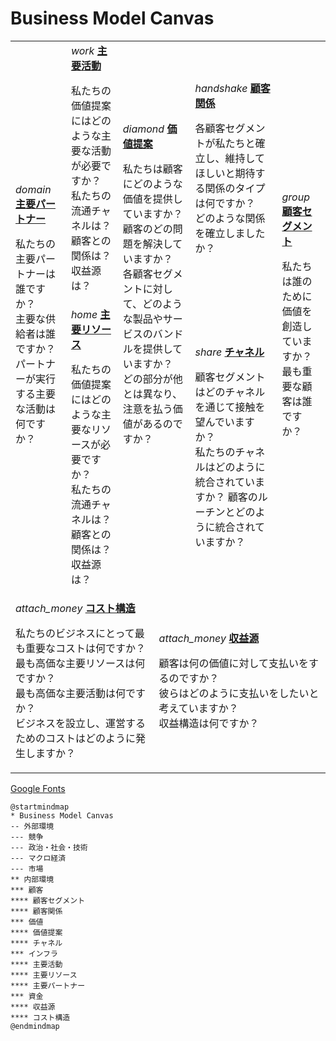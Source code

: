 # Business Model Canvas

<link href="https://fonts.googleapis.com/css2?family=Material+Icons" rel="stylesheet">
<table>
  <tr>
    <td rowspan="2">
      <i class="material-icons">domain</i>
      <b><a href="Key_Partners.md">主要パートナー</a></b>
      <p>私たちの主要パートナーは誰ですか？<br>
      主要な供給者は誰ですか？<br>
      パートナーが実行する主要な活動は何ですか？</p>
    </td>
    <td>
      <i class="material-icons">work</i>
      <b><a href="Key_Activities.md">主要活動</a></b>
      <p>私たちの価値提案にはどのような主要な活動が必要ですか？<br>
      私たちの流通チャネルは？<br>
      顧客との関係は？<br>
      収益源は？</p>
    </td>
    <td rowspan="2" colspan="2">
      <i class="material-icons">diamond</i>
      <b><a href="Value_Propositions.md">価値提案</a></b>
      <p>私たちは顧客にどのような価値を提供していますか？<br>
      顧客のどの問題を解決していますか？<br>
      各顧客セグメントに対して、どのような製品やサービスのバンドルを提供していますか？<br>
      どの部分が他とは異なり、<br>
      注意を払う価値があるのですか？</p>
      <br><br><br><br><br>
    </td>
    <td>
      <i class="material-icons">handshake</i>
      <b><a href="Customer_Relationships.md">顧客関係</a></b>
      <p>各顧客セグメントが私たちと確立し、維持してほしいと期待する関係のタイプは何ですか？<br>
      どのような関係を確立しましたか？</p>
    </td>
    <td rowspan="2">
      <i class="material-icons">group</i>
      <b><a href="Customer_Segments.md">顧客セグメント</a></b>
      <p>私たちは誰のために価値を創造していますか？<br>
      最も重要な顧客は誰ですか？</p>
    </td>
  </tr>
  <tr>
    <td>
      <i class="material-icons">home</i>
      <b><a href="Key_Resources.md">主要リソース</a></b>
      <p>私たちの価値提案にはどのような主要なリソースが必要ですか？<br>
      私たちの流通チャネルは？<br>
      顧客との関係は？<br>
      収益源は？</p>
    </td>
    <td>
      <i class="material-icons">share</i>
      <b><a href="Channels.md">チャネル</a></b>
      <p>顧客セグメントはどのチャネルを通じて接触を望んでいますか？<br>
      私たちのチャネルはどのように統合されていますか？
      顧客のルーチンとどのように統合されていますか？</p>
    </td>
  </tr>
  <tr>
    <td colspan="3">
      <i class="material-icons">attach_money</i>
      <b><a href="Financial_Plan.md">コスト構造</a></b>
      <p>私たちのビジネスにとって最も重要なコストは何ですか？<br>
      最も高価な主要リソースは何ですか？<br>
      最も高価な主要活動は何ですか？<br>
      ビジネスを設立し、運営するためのコストはどのように発生しますか？</p>
    </td>
    <td colspan="3">
      <i class="material-icons">attach_money</i>
      <b><a href="Financial_Plan.md">収益源</a></b>
      <p>顧客は何の価値に対して支払いをするのですか？ <br>
      彼らはどのように支払いをしたいと考えていますか？ <br>
      収益構造は何ですか？</p>
    </td>
  </tr>
</table>

[Google Fonts](https://fonts.google.com/icons?selected=Material+Symbols+Outlined:attach_money:FILL@0;wght@400;GRAD@0;opsz@23)

```plantuml
@startmindmap
* Business Model Canvas
-- 外部環境
--- 競争
--- 政治・社会・技術
--- マクロ経済
--- 市場
** 内部環境
*** 顧客
**** 顧客セグメント
**** 顧客関係
*** 価値
**** 価値提案
**** チャネル
*** インフラ
**** 主要活動
**** 主要リソース
**** 主要パートナー
*** 資金
**** 収益源
**** コスト構造
@endmindmap
```